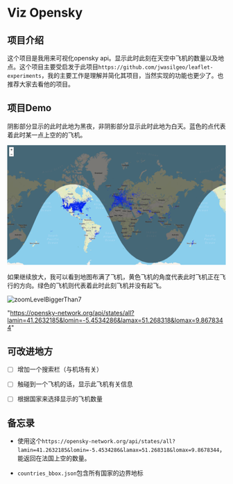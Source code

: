 # Viz Opensky

## 项目介绍

这个项目是我用来可视化opensky api。显示此时此刻在天空中飞机的数量以及地点。这个项目主要受启发于此项目`https://github.com/jwasilgeo/leaflet-experiments`，我的主要工作是理解并简化其项目，当然实现的功能也更少了。也推荐大家去看他的项目。



## 项目Demo

阴影部分显示的此时此地为黑夜，非阴影部分显示此时此地为白天。蓝色的点代表着此时某一点上空的的飞机。

![zoomLevelSmallerThan7](./img/zoomLevelSmallerThan7.png)



如果继续放大，我可以看到地图布满了飞机，黄色飞机的角度代表此时飞机正在飞行的方向。绿色的飞机则代表着此时此刻飞机并没有起飞。

![zoomLevelBiggerThan7](./img/zoomLevelBiggerThan7.png)





 "https://opensky-network.org/api/states/all?lamin=41.2632185&lomin=-5.4534286&lamax=51.268318&lomax=9.8678344"



## 可改进地方

- [ ] 增加一个搜索栏（与机场有关）
- [ ] 触碰到一个飞机的话，显示此飞机有关信息
- [ ] 根据国家来选择显示的飞机数量



## 备忘录

-  使用这个`https://opensky-network.org/api/states/all?lamin=41.2632185&lomin=-5.4534286&lamax=51.268318&lomax=9.8678344`，能返回在法国上空的数量。

- `countries_bbox.json`包含所有国家的边界地标

